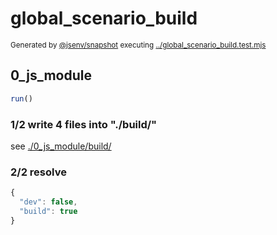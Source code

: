 # global_scenario_build

<sub>
  Generated by <a href="https://github.com/jsenv/core/tree/main/packages/independent/snapshot">@jsenv/snapshot</a> executing <a href="../global_scenario_build.test.mjs">../global_scenario_build.test.mjs</a>
</sub>

## 0_js_module

```js
run()
```

### 1/2 write 4 files into "./build/"

see [./0_js_module/build/](./0_js_module/build/)

### 2/2 resolve

```js
{
  "dev": false,
  "build": true
}
```